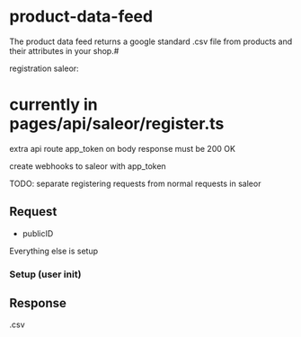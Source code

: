 # product-data-feed

The product data feed returns a google standard .csv file from products and their attributes in your shop.#

registration saleor:

# currently in pages/api/saleor/register.ts

extra api route
app_token on body
response must be 200 OK

create webhooks to saleor with app_token

TODO: separate registering requests from normal requests in saleor

## Request

- publicID

Everything else is setup

### Setup (user init)

## Response

.csv
